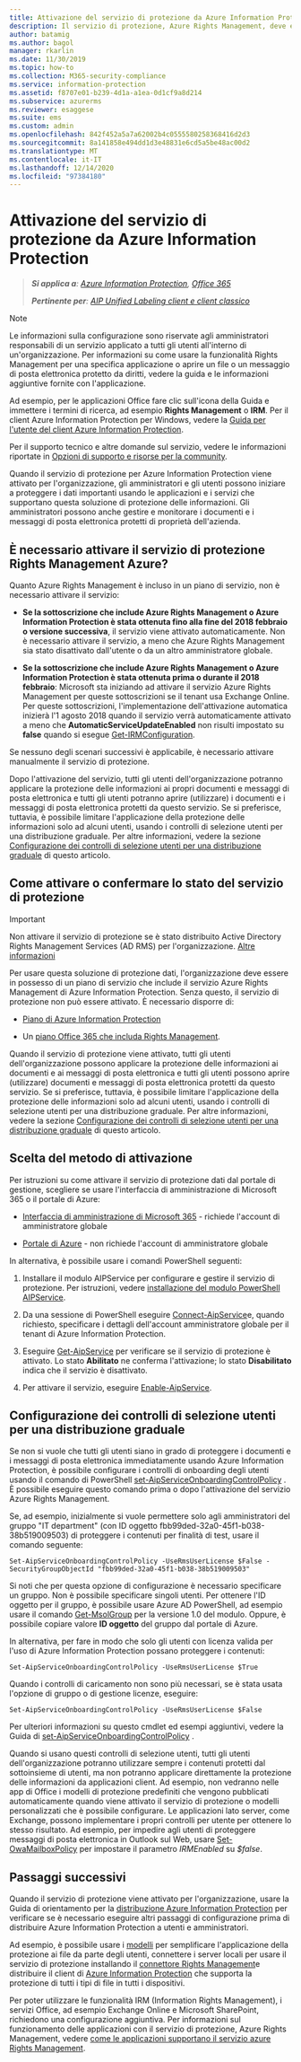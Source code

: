 ```yaml
---
title: Attivazione del servizio di protezione da Azure Information Protection
description: Il servizio di protezione, Azure Rights Management, deve essere attivato prima che l'organizzazione possa iniziare a proteggere documenti e messaggi di posta elettronica usando le applicazioni e i servizi che supportano questa soluzione di protezione delle informazioni.
author: batamig
ms.author: bagol
manager: rkarlin
ms.date: 11/30/2019
ms.topic: how-to
ms.collection: M365-security-compliance
ms.service: information-protection
ms.assetid: f8707e01-b239-4d1a-a1ea-0d1cf9a8d214
ms.subservice: azurerms
ms.reviewer: esaggese
ms.suite: ems
ms.custom: admin
ms.openlocfilehash: 842f452a5a7a62002b4c0555580258368416d2d3
ms.sourcegitcommit: 8a141858e494dd1d3e48831e6cd5a5be48ac00d2
ms.translationtype: MT
ms.contentlocale: it-IT
ms.lasthandoff: 12/14/2020
ms.locfileid: "97384180"
---
```

# <a name="activating-the-protection-service-from-azure-information-protection"></a>Attivazione del servizio di protezione da Azure Information Protection

>***Si applica a**: [Azure Information Protection](https://azure.microsoft.com/pricing/details/information-protection), [Office 365](https://download.microsoft.com/download/E/C/F/ECF42E71-4EC0-48FF-AA00-577AC14D5B5C/Azure_Information_Protection_licensing_datasheet_EN-US.pdf)*
>
>***Pertinente per**: [AIP Unified Labeling client e client classico](faqs.md#whats-the-difference-between-the-azure-information-protection-classic-and-unified-labeling-clients)*

> [!NOTE]
> Le informazioni sulla configurazione sono riservate agli amministratori responsabili di un servizio applicato a tutti gli utenti all'interno di un'organizzazione. Per informazioni su come usare la funzionalità Rights Management per una specifica applicazione o aprire un file o un messaggio di posta elettronica protetto da diritti, vedere la guida e le informazioni aggiuntive fornite con l'applicazione.
>
> Ad esempio, per le applicazioni Office fare clic sull'icona della Guida e immettere i termini di ricerca, ad esempio **Rights Management** o **IRM**. Per il client Azure Information Protection per Windows, vedere la [Guida per l'utente del client Azure Information Protection](./rms-client/clientv2-user-guide.md).
>
> Per il supporto tecnico e altre domande sul servizio, vedere le informazioni riportate in [Opzioni di supporto e risorse per la community](information-support.md#support-options-and-community-resources).

Quando il servizio di protezione per Azure Information Protection viene attivato per l'organizzazione, gli amministratori e gli utenti possono iniziare a proteggere i dati importanti usando le applicazioni e i servizi che supportano questa soluzione di protezione delle informazioni. Gli amministratori possono anche gestire e monitorare i documenti e i messaggi di posta elettronica protetti di proprietà dell'azienda. 


## <a name="do-you-need-to-activate-the-protection-service-azure-rights-management"></a>È necessario attivare il servizio di protezione Rights Management Azure?

Quanto Azure Rights Management è incluso in un piano di servizio, non è necessario attivare il servizio:

- **Se la sottoscrizione che include Azure Rights Management o Azure Information Protection è stata ottenuta fino alla fine del 2018 febbraio o versione successiva**, il servizio viene attivato automaticamente. Non è necessario attivare il servizio, a meno che Azure Rights Management sia stato disattivato dall'utente o da un altro amministratore globale.

- **Se la sottoscrizione che include Azure Rights Management o Azure Information Protection è stata ottenuta prima o durante il 2018 febbraio**: Microsoft sta iniziando ad attivare il servizio Azure Rights Management per queste sottoscrizioni se il tenant usa Exchange Online. Per queste sottoscrizioni, l'implementazione dell'attivazione automatica inizierà l'1 agosto 2018 quando il servizio verrà automaticamente attivato a meno che **AutomaticServiceUpdateEnabled** non risulti impostato su **false** quando si esegue [Get-IRMConfiguration](/powershell/module/exchange/encryption-and-certificates/get-irmconfiguration). 

Se nessuno degli scenari successivi è applicabile, è necessario attivare manualmente il servizio di protezione. 

Dopo l'attivazione del servizio, tutti gli utenti dell'organizzazione potranno applicare la protezione delle informazioni ai propri documenti e messaggi di posta elettronica e tutti gli utenti potranno aprire (utilizzare) i documenti e i messaggi di posta elettronica protetti da questo servizio. Se si preferisce, tuttavia, è possibile limitare l'applicazione della protezione delle informazioni solo ad alcuni utenti, usando i controlli di selezione utenti per una distribuzione graduale. Per altre informazioni, vedere la sezione [Configurazione dei controlli di selezione utenti per una distribuzione graduale](#configuring-onboarding-controls-for-a-phased-deployment) di questo articolo.

## <a name="how-to-activate-or-confirm-the-status-of-the-protection-service"></a>Come attivare o confermare lo stato del servizio di protezione 

> [!IMPORTANT]
> Non attivare il servizio di protezione se è stato distribuito Active Directory Rights Management Services (AD RMS) per l'organizzazione. [Altre informazioni](prepare-environment-adrms.md)

Per usare questa soluzione di protezione dati, l'organizzazione deve essere in possesso di un piano di servizio che include il servizio Azure Rights Management di Azure Information Protection. Senza questo, il servizio di protezione non può essere attivato. È necessario disporre di:

- [Piano di Azure Information Protection](https://www.microsoft.com/cloud-platform/azure-information-protection-pricing) 

- Un [piano Office 365 che includa Rights Management](https://download.microsoft.com/download/E/C/F/ECF42E71-4EC0-48FF-AA00-577AC14D5B5C/Azure_Information_Protection_licensing_datasheet_EN-US.pdf).

Quando il servizio di protezione viene attivato, tutti gli utenti dell'organizzazione possono applicare la protezione delle informazioni ai documenti e ai messaggi di posta elettronica e tutti gli utenti possono aprire (utilizzare) documenti e messaggi di posta elettronica protetti da questo servizio. Se si preferisce, tuttavia, è possibile limitare l'applicazione della protezione delle informazioni solo ad alcuni utenti, usando i controlli di selezione utenti per una distribuzione graduale. Per altre informazioni, vedere la sezione [Configurazione dei controlli di selezione utenti per una distribuzione graduale](#configuring-onboarding-controls-for-a-phased-deployment) di questo articolo.

## <a name="choosing-your-activation-method"></a>Scelta del metodo di attivazione

Per istruzioni su come attivare il servizio di protezione dati dal portale di gestione, scegliere se usare l'interfaccia di amministrazione di Microsoft 365 o il portale di Azure:

- [Interfaccia di amministrazione di Microsoft 365](activate-office365.md) - richiede l'account di amministratore globale

- [Portale di Azure](activate-azure.md) - non richiede l'account di amministratore globale

In alternativa, è possibile usare i comandi PowerShell seguenti:

1. Installare il modulo AIPService per configurare e gestire il servizio di protezione. Per istruzioni, vedere [installazione del modulo PowerShell AIPService](install-powershell.md).

2. Da una sessione di PowerShell eseguire [Connect-AipService](/powershell/module/aipservice/connect-aipservice)e, quando richiesto, specificare i dettagli dell'account amministratore globale per il tenant di Azure Information Protection.

3. Eseguire [Get-AipService](/powershell/module/aipservice/get-aipservice) per verificare se il servizio di protezione è attivato. Lo stato **Abilitato** ne conferma l'attivazione; lo stato **Disabilitato** indica che il servizio è disattivato.

4. Per attivare il servizio, eseguire [Enable-AipService](/powershell/module/aipservice/enable-aipservice).

## <a name="configuring-onboarding-controls-for-a-phased-deployment"></a>Configurazione dei controlli di selezione utenti per una distribuzione graduale
Se non si vuole che tutti gli utenti siano in grado di proteggere i documenti e i messaggi di posta elettronica immediatamente usando Azure Information Protection, è possibile configurare i controlli di onboarding degli utenti usando il comando di PowerShell [set-AipServiceOnboardingControlPolicy](/powershell/module/aipservice/set-aipserviceonboardingcontrolpolicy) . È possibile eseguire questo comando prima o dopo l'attivazione del servizio Azure Rights Management.

Se, ad esempio, inizialmente si vuole permettere solo agli amministratori del gruppo "IT department" (con ID oggetto fbb99ded-32a0-45f1-b038-38b519009503) di proteggere i contenuti per finalità di test, usare il comando seguente:

```
Set-AipServiceOnboardingControlPolicy -UseRmsUserLicense $False -SecurityGroupObjectId "fbb99ded-32a0-45f1-b038-38b519009503"
```

Si noti che per questa opzione di configurazione è necessario specificare un gruppo. Non è possibile specificare singoli utenti. Per ottenere l'ID oggetto per il gruppo, è possibile usare Azure AD PowerShell, ad esempio usare il comando [Get-MsolGroup](/powershell/msonline/v1/get-msolgroup) per la versione 1.0 del modulo. Oppure, è possibile copiare valore **ID oggetto** del gruppo dal portale di Azure.

In alternativa, per fare in modo che solo gli utenti con licenza valida per l'uso di Azure Information Protection possano proteggere i contenuti:

```
Set-AipServiceOnboardingControlPolicy -UseRmsUserLicense $True
```

Quando i controlli di caricamento non sono più necessari, se è stata usata l'opzione di gruppo o di gestione licenze, eseguire:

```
Set-AipServiceOnboardingControlPolicy -UseRmsUserLicense $False
```

Per ulteriori informazioni su questo cmdlet ed esempi aggiuntivi, vedere la Guida di [set-AipServiceOnboardingControlPolicy](/powershell/module/aipservice/set-aipserviceonboardingcontrolpolicy) .

Quando si usano questi controlli di selezione utenti, tutti gli utenti dell'organizzazione potranno utilizzare sempre i contenuti protetti dal sottoinsieme di utenti, ma non potranno applicare direttamente la protezione delle informazioni da applicazioni client. Ad esempio, non vedranno nelle app di Office i modelli di protezione predefiniti che vengono pubblicati automaticamente quando viene attivato il servizio di protezione o modelli personalizzati che è possibile configurare. Le applicazioni lato server, come Exchange, possono implementare i propri controlli per utente per ottenere lo stesso risultato. Ad esempio, per impedire agli utenti di proteggere messaggi di posta elettronica in Outlook sul Web, usare [Set-OwaMailboxPolicy](/powershell/module/exchange/client-access/set-owamailboxpolicy) per impostare il parametro *IRMEnabled* su *$false*.


## <a name="next-steps"></a>Passaggi successivi
Quando il servizio di protezione viene attivato per l'organizzazione, usare la Guida di orientamento per la [distribuzione Azure Information Protection](deployment-roadmap.md) per verificare se è necessario eseguire altri passaggi di configurazione prima di distribuire Azure Information Protection a utenti e amministratori. 

Ad esempio, è possibile usare i [modelli](configure-policy-templates.md) per semplificare l'applicazione della protezione ai file da parte degli utenti, connettere i server locali per usare il servizio di protezione installando il [connettore Rights Management](deploy-rms-connector.md)e distribuire il client di [Azure Information Protection](./rms-client/aip-client.md) che supporta la protezione di tutti i tipi di file in tutti i dispositivi. 

Per poter utilizzare le funzionalità IRM (Information Rights Management), i servizi Office, ad esempio Exchange Online e Microsoft SharePoint, richiedono una configurazione aggiuntiva. Per informazioni sul funzionamento delle applicazioni con il servizio di protezione, Azure Rights Management, vedere [come le applicazioni supportano il servizio azure Rights Management](applications-support.md).

